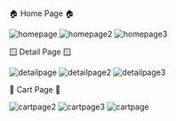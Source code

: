 🏠 Home Page 🏠


![homepage](https://github.com/user-attachments/assets/70342621-4d9c-4500-b519-1219182b8359)
![homepage2](https://github.com/user-attachments/assets/d67f1f76-9096-4635-9076-353856356371)
![homepage3](https://github.com/user-attachments/assets/519c3a20-4d19-48fd-bb11-dbb16800cc24)

🪟 Detail Page 🪟


![detailpage](https://github.com/user-attachments/assets/f8825962-4918-42bd-b526-417c4a4dd4d9)
![detailpage2](https://github.com/user-attachments/assets/e9376bac-9a0e-40f2-b7b5-58c85da968ad)
![detailpage3](https://github.com/user-attachments/assets/8405cc8c-d12c-4469-acee-a625b5f69519)

🛒 Cart Page 🛒


![cartpage2](https://github.com/user-attachments/assets/2a45db46-0d9b-467b-9299-194230c12e6d)
![cartpage3](https://github.com/user-attachments/assets/06885d7b-41f2-44f2-b033-f04a0edf07a7)
![cartpage](https://github.com/user-attachments/assets/9d54883f-4b3b-46e4-9cd1-af63292b8833)
